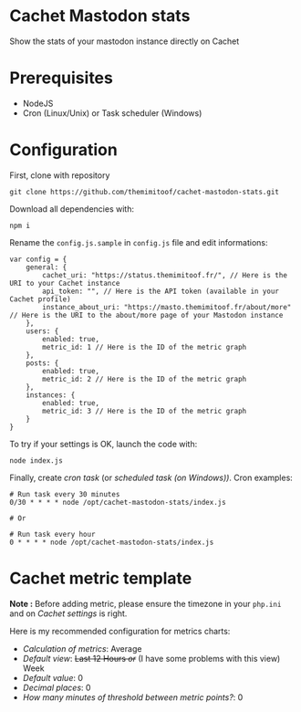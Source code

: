# Cachet Mastodon stats
Show the stats of your mastodon instance directly on Cachet

# Prerequisites
 * NodeJS
 * Cron (Linux/Unix) or Task scheduler (Windows)

# Configuration
First, clone with repository
```
git clone https://github.com/themimitoof/cachet-mastodon-stats.git
```

Download all dependencies with: 
```
npm i
```

Rename the ```config.js.sample``` in ```config.js``` file and edit informations:
```
var config = {
    general: {
        cachet_uri: "https://status.themimitoof.fr/", // Here is the URI to your Cachet instance
        api_token: "", // Here is the API token (available in your Cachet profile)
        instance_about_uri: "https://masto.themimitoof.fr/about/more" // Here is the URI to the about/more page of your Mastodon instance
    },
    users: {
        enabled: true,
        metric_id: 1 // Here is the ID of the metric graph
    },
    posts: {
        enabled: true,
        metric_id: 2 // Here is the ID of the metric graph
    },
    instances: {
        enabled: true,
        metric_id: 3 // Here is the ID of the metric graph
    }
}
``` 

To try if your settings is OK, launch the code with: 
```
node index.js
```

Finally, create _cron task_ (or _scheduled task (on Windows))_. Cron examples:
```
# Run task every 30 minutes
0/30 * * * * node /opt/cachet-mastodon-stats/index.js

# Or

# Run task every hour
0 * * * * node /opt/cachet-mastodon-stats/index.js
```

# Cachet metric template
__Note :__ Before adding metric, please ensure the timezone in your ```php.ini``` and on _Cachet settings_ is right.

Here is my recommended configuration for metrics charts:
 * _Calculation of metrics_: Average
 * _Default view_: ~~Last 12 Hours _or_~~ (I have some problems with this view) Week
 * _Default value_: 0
 * _Decimal places_: 0
 * _How many minutes of threshold between metric points?_: 0

